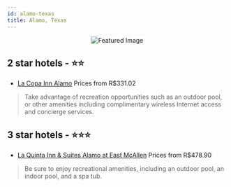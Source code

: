 ```yaml
---
id: alamo-texas
title: Alamo, Texas
---
```


<center><img src="https://i.travelapi.com/hotels/2000000/1390000/1380100/1380061/d954ba0d_z.jpg" alt="Featured Image" /></center>


##  2 star hotels - ⭐️⭐️

-    [La Copa Inn Alamo](https://us.hurb.com/hotels/alamo/la-copa-inn-alamo-JNP-JP195654?cmp=18055) Prices from R$331.02
   > Take advantage of recreation opportunities such as an outdoor pool, or other amenities including complimentary wireless Internet access and concierge services.

##  3 star hotels - ⭐️⭐️⭐️

-    [La Quinta Inn & Suites Alamo at East McAllen](https://us.hurb.com/hotels/alamo/la-quinta-inn-suites-alamo-at-east-mcallen-JNP-JP454596?cmp=18055) Prices from R$478.90
   > Be sure to enjoy recreational amenities, including an outdoor pool, an indoor pool, and a spa tub.
